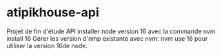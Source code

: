 # atipikhouse-api
Projet de fin d'étude API
installer node version 16 avec la commande 
nvm install 16
Gérer les version d'nmp existante avec nvm:  nvm use 16 pour utiliser la version 16de node.